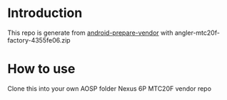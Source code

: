 # Introduction
This repo is generate from [android-prepare-vendor](https://github.com/anestisb/android-prepare-vendor) with angler-mtc20f-factory-4355fe06.zip

# How to use
Clone this into your own AOSP folder
Nexus 6P MTC20F vendor repo


